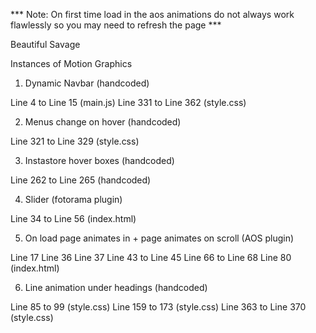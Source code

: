
*** Note: On first time load in the aos animations do not always work flawlessly so you may need to refresh the page ***


Beautiful Savage

Instances of Motion Graphics

1) Dynamic Navbar (handcoded)

Line 4 to Line 15 (main.js)
Line 331 to Line 362 (style.css)

2) Menus change on hover (handcoded)

Line 321 to Line 329 (style.css)

3) Instastore hover boxes (handcoded)

Line 262 to Line 265 (handcoded)

4) Slider (fotorama plugin)

Line 34 to Line 56 (index.html)

5) On load page animates in + page animates on scroll (AOS plugin)

Line 17
Line 36
Line 37
Line 43 to Line 45
Line 66 to Line 68
Line 80
(index.html)

6) Line animation under headings (handcoded)

Line 85 to 99 (style.css)
Line 159 to 173 (style.css)
Line 363 to Line 370 (style.css)
